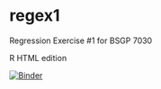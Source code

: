 # regex1
Regression Exercise #1 for BSGP 7030

R HTML edition

[![Binder](https://mybinder.org/badge_logo.svg)](https://mybinder.org/v2/gh/IlvaIlska/RRegrex.git/HEAD)
